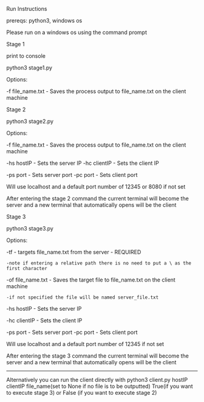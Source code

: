Run Instructions

prereqs: python3, windows os

Please run on a windows os using the command prompt

Stage 1

print to console

python3 stage1.py

Options:

-f file_name.txt - Saves the process output to file_name.txt on the client machine

Stage 2

python3 stage2.py 

Options:

-f file_name.txt - Saves the process output to file_name.txt on the client machine

-hs hostIP - Sets the server IP 
-hc clientIP - Sets the client IP 

-ps port - Sets server port
-pc port - Sets client port

Will use localhost and a default port number of 12345 or 8080 if not set

After entering the stage 2 command the current terminal will become the server and a new terminal that automatically opens will be the client

Stage 3

python3 stage3.py

Options:

-tf - targets file_name.txt from the server - REQUIRED

    -note if entering a relative path there is no need to put a \ as the first character

-of file_name.txt - Saves the target file to file_name.txt on the client machine

    -if not specified the file will be named server_file.txt

-hs hostIP - Sets the server IP 

-hc clientIP - Sets the client IP 

-ps port - Sets server port
-pc port - Sets client port

Will use localhost and a default port number of 12345 if not set

After entering the stage 3 command the current terminal will become the server and a new terminal that automatically opens will be the client

-----------------------------------------------------------------------------------------------------------------------------------------------

Alternatively you can run the client directly with python3 client.py hostIP clientIP file_name(set to None if no file is to be outputted) True(if you want to execute stage 3) or False (if you want to execute stage 2) 
